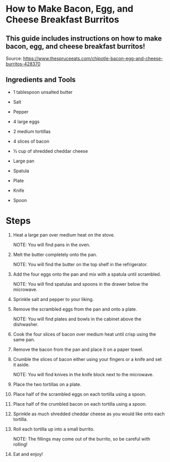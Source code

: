 # How to Make Bacon, Egg, and Cheese Breakfast Burritos 

## This guide includes instructions on how to make bacon, egg, and cheese breakfast burritos! 

Source: https://www.thespruceeats.com/chipotle-bacon-egg-and-cheese-burritos-428370 

 

## Ingredients and Tools 

- 1 tablespoon unsalted butter  
- Salt  
- Pepper 
- 4 large eggs  
- 2 medium tortillas  
- 4 slices of bacon  
- ½ cup of shredded cheddar cheese 

- Large pan  
- Spatula 
- Plate 
- Knife  
- Spoon 



# Steps  

1. Heat a large pan over medium heat on the stove.  

    NOTE: You will find pans in the oven.  

2. Melt the butter completely onto the pan. 

    NOTE: You will find the butter on the top shelf in the refrigerator.  

3. Add the four eggs onto the pan and mix with a spatula until scrambled. 

    NOTE: You will find spatulas and spoons in the drawer below the microwave.  

4. Sprinkle salt and pepper to your liking.  

5. Remove the scrambled eggs from the pan and onto a plate.  

    NOTE: You will find plates and bowls in the cabinet above the dishwasher. 

6. Cook the four slices of bacon over medium heat until crisp using the same pan. 

7. Remove the bacon from the pan and place it on a paper towel.  

8. Crumble the slices of bacon either using your fingers or a knife and set it aside. 

    NOTE: You will find knives in the knife block next to the microwave.  

9. Place the two tortillas on a plate.  

10. Place half of the scrambled eggs on each tortilla using a spoon. 

11. Place half of the crumbled bacon on each tortilla using a spoon.  

12. Sprinkle as much shredded cheddar cheese as you would like onto each tortilla.  

13. Roll each tortilla up into a small burrito.  

    NOTE: The fillings may come out of the burrito, so be careful with rolling!  

14. Eat and enjoy! 